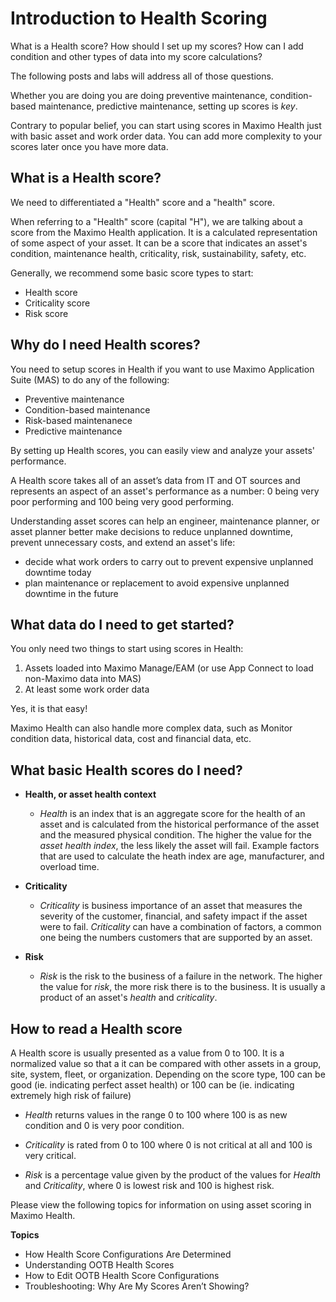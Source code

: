 # Introduction to Health Scoring

What is a Health score? How should I set up my scores? How can I add condition and other types of data into my score calculations?

The following posts and labs will address all of those questions.

Whether you are doing you are doing preventive maintenance, condition-based maintenance, predictive maintenance, setting up scores is *key*. 

Contrary to popular belief, you can start using scores in Maximo Health just with basic asset and work order data. You can add more complexity to your scores later once you have more data.

## What is a Health score? ##

We need to differentiated a "Health" score and a "health" score.

When referring to a "Health" score (capital "H"), we are talking about a score from the Maximo Health application. It is a calculated representation of some aspect of your asset. It can be a score that indicates an asset's condition, maintenance health, criticality, risk, sustainability, safety, etc.

Generally, we recommend some basic score types to start:

- Health score
- Criticality score
- Risk score

## Why do I need Health scores? ##

You need to setup scores in Health if you want to use Maximo Application Suite (MAS) to do any of the following:

- Preventive maintenance
- Condition-based maintenance
- Risk-based maintenanece
- Predictive maintenance

By setting up Health scores, you can easily view and analyze your assets' performance.

A Health score takes all of an asset’s data from IT and OT sources and represents an aspect of an asset's performance as a number: 0 being very poor performing and 100 being very good performing.

Understanding asset scores can help an engineer, maintenance planner, or asset planner better make decisions to reduce unplanned downtime, prevent unnecessary costs, and extend an asset's life:

- decide what work orders to carry out to prevent expensive unplanned downtime today
- plan maintenance or replacement to avoid expensive unplanned downtime in the future

## What data do I need to get started? ##

You only need two things to start using scores in Health:

1. Assets loaded into Maximo Manage/EAM (or use App Connect to load non-Maximo data into MAS)
2. At least some work order data
 
Yes, it is that easy!

Maximo Health can also handle more complex data, such as Monitor condition data, historical data, cost and financial data, etc.

## What basic Health scores do I need? ##

- **Health, or asset health context**
    - *Health* is an index that is an aggregate score for the health of an asset and is calculated from the historical performance of the asset and the measured physical condition. The higher the value for the *asset health index*, the less likely the asset will fail. Example factors that are used to calculate the heath index are age, manufacturer, and overload time.

- **Criticality**
    - *Criticality* is business importance of an asset that measures the severity of the customer, financial, and safety impact if the asset were to fail. *Criticality* can have a combination of factors, a common one being the numbers customers that are supported by an asset.

- **Risk**
    - *Risk* is the risk to the business of a failure in the network. The higher the value for *risk*, the more risk there is to the business. It is usually a product of an asset's *health* and *criticality*.

## How to read a Health score ##

A Health score is usually presented as a value from 0 to 100. It is a normalized value so that a it can be compared with other assets in a group, site, system, fleet, or organization. Depending on the score type, 100 can be good (ie. indicating perfect asset health) or 100 can be (ie. indicating extremely high risk of failure)

- *Health* returns values in the range 0 to 100 where 100 is as new condition and 0 is very poor condition.

- *Criticality* is rated from 0 to 100 where 0 is not critical at all and 100 is very critical.

- *Risk* is a percentage value given by the product of the values for *Health* and *Criticality*, where 0 is lowest risk and 100 is highest risk.


Please view the following topics for information on using asset scoring in Maximo Health.

**Topics**

- How Health Score Configurations Are Determined
- Understanding OOTB Health Scores
- How to Edit OOTB Health Score Configurations
- Troubleshooting: Why Are My Scores Aren’t Showing?

